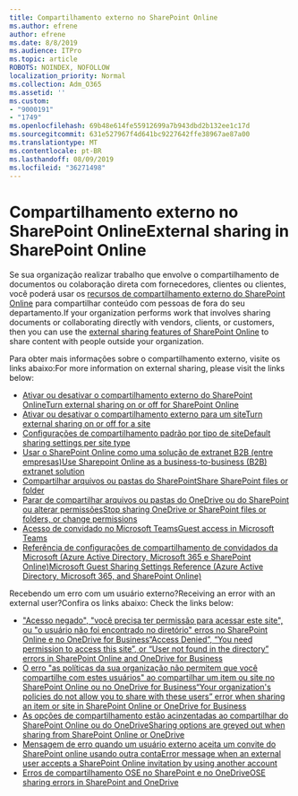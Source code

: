 ```yaml
---
title: Compartilhamento externo no SharePoint Online
ms.author: efrene
author: efrene
ms.date: 8/8/2019
ms.audience: ITPro
ms.topic: article
ROBOTS: NOINDEX, NOFOLLOW
localization_priority: Normal
ms.collection: Adm_O365
ms.assetid: ''
ms.custom:
- "9000191"
- "1749"
ms.openlocfilehash: 69b48e614fe55912699a7b943dbd2b132ee1c17d
ms.sourcegitcommit: 631e527967f4d641bc9227642ffe38967ae87a00
ms.translationtype: MT
ms.contentlocale: pt-BR
ms.lasthandoff: 08/09/2019
ms.locfileid: "36271498"
---
```

# <a name="external-sharing-in-sharepoint-online"></a><span data-ttu-id="4acc6-102">Compartilhamento externo no SharePoint Online</span><span class="sxs-lookup"><span data-stu-id="4acc6-102">External sharing in SharePoint Online</span></span>

<span data-ttu-id="4acc6-103">Se sua organização realizar trabalho que envolve o compartilhamento de documentos ou colaboração direta com fornecedores, clientes ou clientes, você poderá usar os [recursos de compartilhamento externo do SharePoint Online](https://docs.microsoft.com/sharepoint/external-sharing-overview) para compartilhar conteúdo com pessoas de fora do seu departamento.</span><span class="sxs-lookup"><span data-stu-id="4acc6-103">If your organization performs work that involves sharing documents or collaborating directly with vendors, clients, or customers, then you can use the [external sharing features of SharePoint Online](https://docs.microsoft.com/sharepoint/external-sharing-overview) to share content with people outside your organization.</span></span>

<span data-ttu-id="4acc6-104">Para obter mais informações sobre o compartilhamento externo, visite os links abaixo:</span><span class="sxs-lookup"><span data-stu-id="4acc6-104">For more information on external sharing, please visit the links below:</span></span>

- [<span data-ttu-id="4acc6-105">Ativar ou desativar o compartilhamento externo do SharePoint Online</span><span class="sxs-lookup"><span data-stu-id="4acc6-105">Turn external sharing on or off for SharePoint Online</span></span>](https://docs.microsoft.com/sharepoint/turn-external-sharing-on-or-off)
- [<span data-ttu-id="4acc6-106">Ativar ou desativar o compartilhamento externo para um site</span><span class="sxs-lookup"><span data-stu-id="4acc6-106">Turn external sharing on or off for a site</span></span>](https://docs.microsoft.com/sharepoint/change-external-sharing-site)
- [<span data-ttu-id="4acc6-107">Configurações de compartilhamento padrão por tipo de site</span><span class="sxs-lookup"><span data-stu-id="4acc6-107">Default sharing settings per site type</span></span>](https://docs.microsoft.com/Office365/Enterprise/microsoft-365-guest-settings#sharepoint-site-level)
- [<span data-ttu-id="4acc6-108">Usar o SharePoint Online como uma solução de extranet B2B (entre empresas)</span><span class="sxs-lookup"><span data-stu-id="4acc6-108">Use Sharepoint Online as a business-to-business (B2B) extranet solution</span></span>](https://docs.microsoft.com/sharepoint/create-b2b-extranet)
- [<span data-ttu-id="4acc6-109">Compartilhar arquivos ou pastas do SharePoint</span><span class="sxs-lookup"><span data-stu-id="4acc6-109">Share SharePoint files or folder</span></span>](https://support.office.com/article/share-sharepoint-files-or-folders-1fe37332-0f9a-4719-970e-d2578da4941c)
- [<span data-ttu-id="4acc6-110">Parar de compartilhar arquivos ou pastas do OneDrive ou do SharePoint ou alterar permissões</span><span class="sxs-lookup"><span data-stu-id="4acc6-110">Stop sharing OneDrive or SharePoint files or folders, or change permissions</span></span>](https://support.office.com/article/stop-sharing-onedrive-or-sharepoint-files-or-folders-or-change-permissions-0a36470f-d7fe-40a0-bd74-0ac6c1e13323?ui=en-US&rs=en-US&ad=US)
- [<span data-ttu-id="4acc6-111">Acesso de convidado no Microsoft Teams</span><span class="sxs-lookup"><span data-stu-id="4acc6-111">Guest access in Microsoft Teams</span></span>](https://docs.microsoft.com/MicrosoftTeams/guest-access)
- [<span data-ttu-id="4acc6-112">Referência de configurações de compartilhamento de convidados da Microsoft (Azure Active Directory, Microsoft 365 e SharePoint Online)</span><span class="sxs-lookup"><span data-stu-id="4acc6-112">Microsoft Guest Sharing Settings Reference (Azure Active Directory, Microsoft 365, and SharePoint Online)</span></span>](https://docs.microsoft.com/Office365/Enterprise/microsoft-365-guest-settings)

<span data-ttu-id="4acc6-113">Recebendo um erro com um usuário externo?</span><span class="sxs-lookup"><span data-stu-id="4acc6-113">Receiving an error with an external user?</span></span><span data-ttu-id="4acc6-114">Confira os links abaixo:</span><span class="sxs-lookup"><span data-stu-id="4acc6-114"> Check the links below:</span></span>

- [<span data-ttu-id="4acc6-115">"Acesso negado", "você precisa ter permissão para acessar este site", ou "o usuário não foi encontrado no diretório" erros no SharePoint Online e no OneDrive for Business</span><span class="sxs-lookup"><span data-stu-id="4acc6-115">“Access Denied”, “You need permission to access this site”, or “User not found in the directory” errors in SharePoint Online and OneDrive for Business</span></span>](https://docs.microsoft.com/sharepoint/support/administration/access-denied-or-need-permission-error-sharepoint-online-or-onedrive-for-business)
- [<span data-ttu-id="4acc6-116">O erro "as políticas da sua organização não permitem que você compartilhe com estes usuários" ao compartilhar um item ou site no SharePoint Online ou no OneDrive for Business</span><span class="sxs-lookup"><span data-stu-id="4acc6-116">“Your organization's policies do not allow you to share with these users” error when sharing an item or site in SharePoint Online or OneDrive for Business</span></span>](https://docs.microsoft.com/en-us/sharepoint/support/administration/organization-policies-do-not-allow-you-to-share-with-users-error)
- [<span data-ttu-id="4acc6-117">As opções de compartilhamento estão acinzentadas ao compartilhar do SharePoint Online ou do OneDrive</span><span class="sxs-lookup"><span data-stu-id="4acc6-117">Sharing options are greyed out when sharing from SharePoint Online or OneDrive</span></span>](https://docs.microsoft.com/sharepoint/support/administration/sharing-options-grayed-out-when-sharing-from-sharepoint-online-or-onedrive)
- [<span data-ttu-id="4acc6-118">Mensagem de erro quando um usuário externo aceita um convite do SharePoint online usando outra conta</span><span class="sxs-lookup"><span data-stu-id="4acc6-118">Error message when an external user accepts a SharePoint Online invitation by using another account</span></span>](https://support.office.com/article/Error-message-when-an-external-user-accepts-a-SharePoint-Online-invitation-by-using-another-account-f0d34413-ea7c-42c7-a485-c4e5d421e5f0-)
- [<span data-ttu-id="4acc6-119">Erros de compartilhamento OSE no SharePoint e no OneDrive</span><span class="sxs-lookup"><span data-stu-id="4acc6-119">OSE sharing errors in SharePoint and OneDrive</span></span>](https://docs.microsoft.com/sharepoint/sharepoint-onedrive-error-message)


